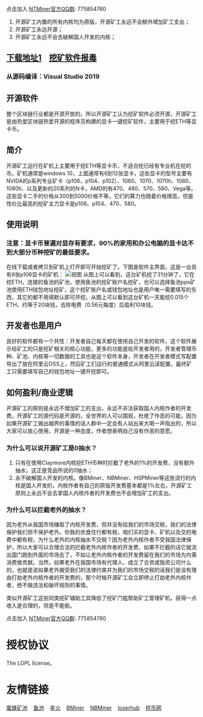 点击加入 [NTMiner官方QQ群](https://jq.qq.com/?_wv=1027&k=k3hXnSsS): 775854760

1. 开源矿工内置的所有内核均为原版，开源矿工永远不会额外增加矿工支出；
2. 开源矿工永远开源；
3. 开源矿工永远不会去破解国人开发的内核；

## [下载地址1](https://github.com/ntminer/NtMiner/releases)&nbsp;&nbsp;&nbsp;&nbsp;[挖矿软件报毒](https://zhuanlan.zhihu.com/p/349794576)
### 从源码编译：Visual Studio 2019

## 开源软件
整个区块链行业都是开源开放的，所以开源矿工认为挖矿软件必须开源，开源矿工是由热爱区块链热爱开源的程序员构建的显卡一键挖矿软件，主要用于挖ETH等显卡币。

## 简介
开源矿工运行在矿机上主要用于挖ETH等显卡币，不适合挖已经有专业机在挖的币。矿机通常是windows 10，上面通常有6到12张显卡，这些显卡的型号主要有NVIDA的p系列专业矿卡（p106、p104、p102）、1060、1070、1070ti、1080、1080ti、以及更新的20系列的N卡，AMD的有470、480、570、580、Vega等。这些显卡二手的价格从300到5000价格不等，它们的算力也随着价格增高，但是性价比最高的挖矿主力显卡是p106、p104、470、580。

## 使用说明
### 注意：显卡币普遍对显存有要求，90%的家用和办公电脑的显卡达不到大部分币种挖矿的最低要求。
在线下载或者拷贝到矿机上打开即可开始挖矿了。下图是软件主界面，这是一台具有8张p106显卡的矿机：
![视图](https://ntwebsite.oss-cn-beijing.aliyuncs.com/img/index-pic.png "NTMiner视图")
从图上可以看到，这台矿机挖了31分钟了，它在挖ETH，连接的鱼池的矿池，使用鱼池的挖矿账户名挖矿，也可以选择鱼池pps矿池使用ETH钱包地址挖矿，这个挖矿账户名或钱包地址也是用户唯一需要填写的东西，其它的都不用填默认即可开挖。从图上可以看到这台矿机一天能挖0.015个ETH，约等于20块钱，去除电费（0.56元每度）后盈利10块钱。

## 开发者也是用户
良好的软件都有一个共性：开发者自己每天都在使用自己开发的软件。这个软件展示给矿工的只是挖矿相关的核心功能，更多的功能是给开发者用的，开发者管理币种、矿池、内核等一切数据的工具也是这个软件本身，开发者在开发者模式写配置导出了放在阿里云OSS上，然后矿工们运行的普通模式从阿里云读配置，最终矿工只需要填写自己的钱包地址一键开挖即可。

## 如何盈利/商业逻辑
开源矿工的原则是永远不增加矿工的支出，永远不非法获取国人内核作者的开发费。开源矿工的源代码是开源的，全世界的人可以围观，杜绝了作恶的可能，因为如果开源矿工做出越界的事情的话人群中一定会有人站出来大喝一声指出的，所以大家可以放心使用，开源是一种态度，作者想表明自己没有作恶的意愿。

### 为什么可以说开源矿工是0抽水？
1. 只有在使用Claymore内核挖ETH币种时拦截了老外的1%的开发费，没有额外抽水，这正是竞品所说的0抽水；
2. 永不破解国人开发的内核。像BMiner、NBMiner、HSPMiner等这些流行的内核是国人开发的，内核作者有自己的原版开发费基本都是1%左右，开源矿工原则上永远不会去拿国人内核作者的开发费也不会增加矿工的支出。

### 为什么可以拦截老外的抽水？
因为老外从我国市场赚取了内核开发费，但并没有给我们的市场交税，我们的法律保护我们但不保护老外。你我的衣食住行都有税，咱们买的显卡、矿机以及交的电费中都有税，为什么老外的内核抽水不交税？因为老外内核作者不受我国法律保护，所以大家可以合理合法的拦截老外内核作者的开发费，如果不拦截的话它就流出国门跑到外面的市场去了，不如让老外内核作者的开发费留在我们的市场为内需消费做贡献。当然，如果老外在我国市场有代理人、成立了合资或独资公司什么的，也就是说如果老外接受我们的法律约束并为我们的市场交税的话我们是没有理由打劫老外内核作者的开发费的，那个时候开源矿工会立即停止打劫老外内核作者，绝不做违法和破坏规则的事情。

类似开源矿工这些同类挖矿辅助工具降低了挖矿门槛帮助矿工管理矿机，获得一点收入是合理的，但是不能偷。

点击加入 [NTMiner官方QQ群](https://jq.qq.com/?_wv=1027&k=k3hXnSsS): 775854760

# 授权协议
The LGPL license。

# 友情链接
[蜜蜂矿池](https://www.beepool.org/)&nbsp;&nbsp;&nbsp;&nbsp;[鱼池](https://www.f2pool.com/)&nbsp;&nbsp;&nbsp;&nbsp;[星火](https://www.sparkpool.com/)&nbsp;&nbsp;&nbsp;&nbsp;[BMiner](https://www.bminer.me/)&nbsp;&nbsp;&nbsp;&nbsp;[NBMiner](https://nbminer.com/)&nbsp;&nbsp;&nbsp;&nbsp;[loserhub](https://www.loserhub.cn/)&nbsp;&nbsp;&nbsp;&nbsp;[挖币网](http://www.wabi.com/)